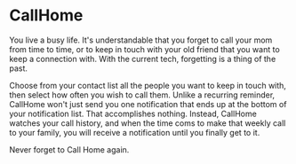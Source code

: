 # CallHome

You live a busy life. It's understandable that you forget to call your mom from time to time, or to keep in touch with your old friend that you want to keep a connection with. With the current tech, forgetting is a thing of the past.

Choose from your contact list all the people you want to keep in touch with, then select how often you wish to call them.  Unlike a recurring reminder, CallHome won't just send you one notification that ends up at the bottom of your notification list. That accomplishes nothing. Instead, CallHome watches your call history, and when the time coms to make that weekly call to your family, you will receive a notification until you finally get to it. 

Never forget to Call Home again.

